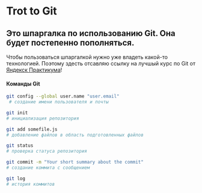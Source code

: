 # Trot to Git

## Это шпаргалка по использованию Git. Она  будет постепенно пополняться. 

Чтобы пользоваться шпаргалкой нужно уже владеть какой-то технологией. Поэтому здесть отсавляю ссылку на лучшый курс по Git от [Яндекск Практикума](https://practicum.yandex.ru/profile/git-basics/ "Лучший курс по Git")! 

#### Команды Git

```bash
git config --global user.name "user.email"
 # создание имени пользователя и почты
 ```

```bash
git init
# инициализация репозитория
```

```bash
git add somefile.js
# добавление файлов в область подготовленных файлов
```

```bash
git status
# проверка статуса репозитория
```

```bash
git commit -m "Your short summary about the commit"
# создание коммита с сообщением
```

```bash
git log
# история коммитов
```
